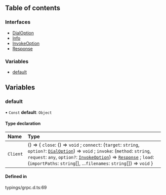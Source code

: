 ## Table of contents

### Interfaces

- [DialOption](../interfaces/grpc.DialOption.md)
- [Info](../interfaces/grpc.Info.md)
- [InvokeOption](../interfaces/grpc.InvokeOption.md)
- [Response](../interfaces/grpc.Response.md)

### Variables

- [default](#default)

## Variables

<span id="default"></span>

### default

• `Const` **default**: `Object`

#### Type declaration

| Name | Type |
| :------ | :------ |
| `Client` | () => { `close`: () => `void` ; `connect`: (`target`: `string`, `option?`: [`DialOption`](../interfaces/grpc.DialOption.md)) => `void` ; `invoke`: (`method`: `string`, `request`: `any`, `option?`: [`InvokeOption`](../interfaces/grpc.InvokeOption.md)) => [`Response`](../interfaces/grpc.Response.md) ; `load`: (`importPaths`: `string`[], ...`filenames`: `string`[]) => `void`  } |

#### Defined in

typings/grpc.d.ts:69
